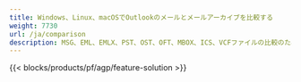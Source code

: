 ```yaml
---
title: Windows、Linux、macOSでOutlookのメールとメールアーカイブを比較する 
weight: 7730
url: /ja/comparison
description: MSG、EML、EMLX、PST、OST、OFT、MBOX、ICS、VCFファイルの比較のための無料アプリとAPI
---
```


{{< blocks/products/pf/agp/feature-solution >}} 


